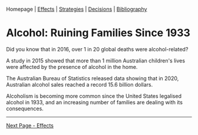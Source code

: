 <!--
	Homepage (Tab 1): Introduce your drug or alcohol, and include a summary, relevant statistics, facts, and any other information that will capture the viewer’s attention.
-->

Homepage | [Effects](2_Effects.md) | [Strategies](3_Strategies.md) | [Decisions](4_Decisions.md) | [Bibliography](5_Bibliography.md)

# Alcohol: Ruining Families Since 1933

Did you know that in 2016, over 1 in 20 global deaths were alcohol-related?

A study in 2015 showed that more than 1 million Australian children's lives were affected by the presence of alcohol in the home.

The Australian Bureau of Statistics released data showing that in 2020, Australian alcohol sales reached a record 15.6 billion dollars.

Alcoholism is becoming more common since the United States legalised alcohol in 1933, and an increasing number of families are dealing with its consequences.

---

[Next Page - Effects](2_Effects.md)
